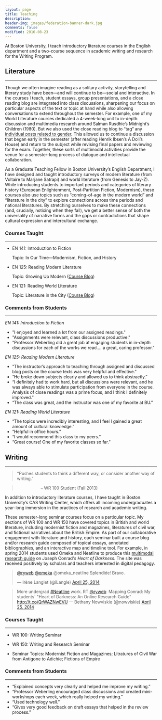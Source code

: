 ```yaml
---
layout: page
title: Teaching
description: 
header-img: images/federation-banner-dark.jpg
comments: false
modified: 2016-08-23
---
```


At Boston University, I teach introductory literature courses in the English department and a two-course sequence in academic writing and research for the Writing Program.

## Literature
-------

Though we often imagine reading as a solitary activity, storytelling and literary study have been—and will continue to be—social and interactive. In the courses I teach, student essays, group presentations, and a close reading blog are integrated into class discussions, sharpening our focus on particular aspects of the text or topic at hand while also allowing conversations to extend throughout the semester. For example, one of my World Literature courses dedicated a 4-week-long unit to in-depth discussion and multimedia research around Salman Rusdhie’s Midnight’s Children (1980). But we also used the close reading blog to “tag” any [individual posts related to gender](http://www.ryanweberling.com/citylit2013/category/gender-in-the-city/). This allowed us to continue a discussion that began early in the semester (after reading Henrik Ibsen’s A Doll’s House) and return to the subject while revising final papers and reviewing for the exam. Together, these sorts of multimodal activities provide the venue for a semester-long process of dialogue and intellectual collaboration.

As a Graduate Teaching Fellow in Boston University’s English Department, I have designed and taught introductory surveys of modern literature (from Voltaire to Marjane Satrapi) and world literature (from Genesis to Jay-Z). While introducing students to important periods and categories of literary history (European Enlightenment, Post-Partition Fiction, Modernism), these courses also use topics such as “coming-of-age in the modern world” and “literature in the city” to explore connections across time periods and national literatures. By stretching ourselves to make these connections (and, crucially, noticing when they fail), we get a better sense of both the universality of narrative forms and the gaps or contradictions that shape cultural expression and intercultural exchange.

### Courses Taught
-----

- EN 141: Introduction to Fiction

&nbsp; &nbsp; &nbsp; Topic: In Our Time—Modernism, Fiction, and History

- EN 125: Reading Modern Literature

&nbsp; &nbsp; &nbsp; Topic: Growing Up Modern ([Course Blog](http://www.ryanweberling.com/growingupmodern/))

- EN 121: Reading World Literature

&nbsp; &nbsp; &nbsp; Topic: Literature in the City ([Course Blog](http://ryanweberling.com/citylit/))

### Comments from Students
-----

*EN 141: Introduction to Fiction*

- "I enjoyed and learned a lot from our assigned readings."
- "Assignments were relevant, class discussions productive."
- "Professor Weberling did a great job at engaging students in in-depth discussions for each of the works we read.... a great, caring professor."

*EN 125: Reading Modern Literature*

- “The instructor’s approach to teaching through assigned and discussed blog posts on the course texts was very helpful and effective.”
- “He broke down subjects clearly and allowed us to think abstractly.”
- “I definitely had to work hard, but all discussions were relevant, and he was always able to stimulate participation from everyone in the course. Analysis of close readings was a prime focus, and I think I definitely improved.”
- “The class was great, and the instructor was one of my favorite at BU.”

*EN 121: Reading World Literature*

- “The topics were incredibly interesting, and I feel I gained a great amount of cultural knowledge.”
- “Helpful in office hours.”
- “I would recommend this class to my peers.”
- “Great course! One of my favorite classes so far.”

## Writing
-----

> “Pushes students to think a different way, or consider another way of writing.”

> &nbsp; &nbsp; &nbsp; &nbsp; &nbsp; &nbsp; &nbsp; &nbsp; &nbsp; &nbsp; – WR 100 Student (Fall 2013)

In addition to introductory literature courses, I have taught in Boston University’s CAS Writing Center, which offers all incoming undergraduates a year-long immersion in the practices of research and academic writing.

These semester-long seminar courses focus on a particular topic. My sections of WR 100 and WR 150 have covered topics in British and world literature, including modernist fiction and magazines, literatures of civil war, and fictional narratives about the British Empire. As part of our collaborative engagement with literature and history, each seminar built a course blog and/or research guide composed of topical essays, annotated bibliographies, and an interactive map and timeline tool. For example, in spring 2014 students used Omeka and Neatline to produce this [multimodal research guide](http://ryanweberling.com/outpostsofempire/) on Joseph Conrad's *Heart of Darkness*. The site was received positively by scholars and teachers interested in digital pedagogy.

<blockquote class="twitter-tweet" lang="en"><a href="https://twitter.com/ryweb">@ryweb</a> <a href="https://twitter.com/omeka">@omeka</a> @omeka_neatline Splendide! Bravo.

— Irène Langlet (@iLangle) <a href="https://twitter.com/iLangle/status/459701324876369920">April 25, 2014</a></blockquote>
<script src="//platform.twitter.com/widgets.js" async="" charset="utf-8"></script>
<blockquote class="twitter-tweet" lang="en" data-conversation="none">More undergrad <a href="https://twitter.com/hashtag/Neatline?src=hash">#Neatline</a> work. RT <a href="https://twitter.com/ryweb">@ryweb</a>: Mapping Conrad: My students' "Heart of Darkness: An Online Research Guide" <a href="http://t.co/QrWAZNwEVU">http://t.co/QrWAZNwEVU</a> — Bethany Nowviskie (@nowviskie) <a href="https://twitter.com/nowviskie/status/459702450216509440">April 25, 2014</a></blockquote>
<script src="//platform.twitter.com/widgets.js" async="" charset="utf-8"></script>


### Courses Taught
-----

- WR 100: Writing Seminar
- WR 150: Writing and Research Seminar

- Seminar Topics: Modernist Fiction and Magazines; Litratures of Civil War from Antigone to Adichie; Fictions of Empire

### Comments from Students
-----

- “Explained concepts very clearly and helped me improve my writing.”
- “Professor Weberling encouraged class discussions and created mini-workshops each week, which really helped my writing.”
- “Used technology well.”
- “Gives very good feedback on draft essays that helped in the review process.”
